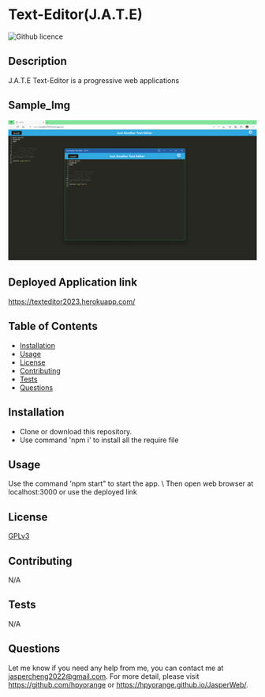 # Text-Editor(J.A.T.E)

  ![Github licence](http://img.shields.io/badge/license-GPLv3-blue.svg)

  ## Description
  J.A.T.E Text-Editor is a progressive web applications
  ## Sample_Img
  ![sample](img/jate.png "sample")
  ## Deployed Application link
  https://texteditor2023.herokuapp.com/

  ## Table of Contents
  * [Installation](#installation)
  * [Usage](#usage)
  * [License](#license)
  * [Contributing](#contributing)
  * [Tests](#tests)
  * [Questions](#questions)

  ## Installation 
  * Clone or download this repository. 
  * Use command 'npm i' to install all the require file

  ## Usage 
  Use the command 'npm start" to start the app. \ 
  Then open web browser at localhost:3000 or use the deployed link

  ## License 
  [GPLv3](https://choosealicense.com/licenses/gpl-3.0/)

  ## Contributing 
  N/A

  ## Tests
  N/A

  ## Questions
  Let me know if you need any help from me, you can contact me at jaspercheng2022@gmail.com. For more detail, please visit https://github.com/hpyorange or https://hpyorange.github.io/JasperWeb/.
